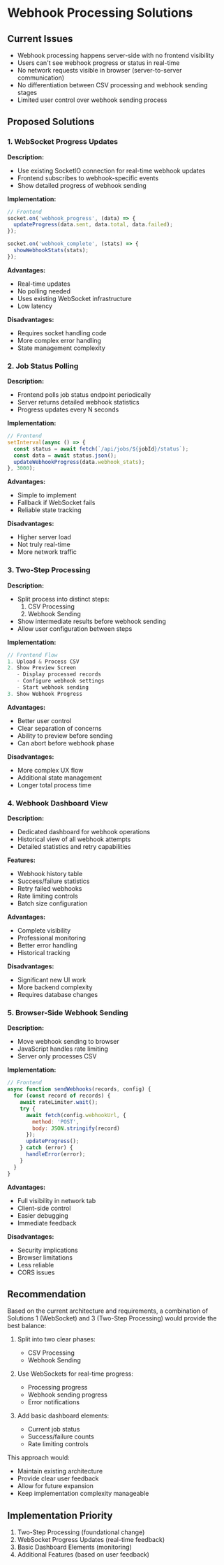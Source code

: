 # Webhook Processing Solutions

## Current Issues
- Webhook processing happens server-side with no frontend visibility
- Users can't see webhook progress or status in real-time
- No network requests visible in browser (server-to-server communication)
- No differentiation between CSV processing and webhook sending stages
- Limited user control over webhook sending process

## Proposed Solutions

### 1. WebSocket Progress Updates
**Description:**
- Use existing SocketIO connection for real-time webhook updates
- Frontend subscribes to webhook-specific events
- Show detailed progress of webhook sending

**Implementation:**
```javascript
// Frontend
socket.on('webhook_progress', (data) => {
  updateProgress(data.sent, data.total, data.failed);
});

socket.on('webhook_complete', (stats) => {
  showWebhookStats(stats);
});
```

**Advantages:**
- Real-time updates
- No polling needed
- Uses existing WebSocket infrastructure
- Low latency

**Disadvantages:**
- Requires socket handling code
- More complex error handling
- State management complexity

### 2. Job Status Polling
**Description:**
- Frontend polls job status endpoint periodically
- Server returns detailed webhook statistics
- Progress updates every N seconds

**Implementation:**
```javascript
// Frontend
setInterval(async () => {
  const status = await fetch(`/api/jobs/${jobId}/status`);
  const data = await status.json();
  updateWebhookProgress(data.webhook_stats);
}, 3000);
```

**Advantages:**
- Simple to implement
- Fallback if WebSocket fails
- Reliable state tracking

**Disadvantages:**
- Higher server load
- Not truly real-time
- More network traffic

### 3. Two-Step Processing
**Description:**
- Split process into distinct steps:
  1. CSV Processing
  2. Webhook Sending
- Show intermediate results before webhook sending
- Allow user configuration between steps

**Implementation:**
```javascript
// Frontend Flow
1. Upload & Process CSV
2. Show Preview Screen
   - Display processed records
   - Configure webhook settings
   - Start webhook sending
3. Show Webhook Progress
```

**Advantages:**
- Better user control
- Clear separation of concerns
- Ability to preview before sending
- Can abort before webhook phase

**Disadvantages:**
- More complex UX flow
- Additional state management
- Longer total process time

### 4. Webhook Dashboard View
**Description:**
- Dedicated dashboard for webhook operations
- Historical view of all webhook attempts
- Detailed statistics and retry capabilities

**Features:**
- Webhook history table
- Success/failure statistics
- Retry failed webhooks
- Rate limiting controls
- Batch size configuration

**Advantages:**
- Complete visibility
- Professional monitoring
- Better error handling
- Historical tracking

**Disadvantages:**
- Significant new UI work
- More backend complexity
- Requires database changes

### 5. Browser-Side Webhook Sending
**Description:**
- Move webhook sending to browser
- JavaScript handles rate limiting
- Server only processes CSV

**Implementation:**
```javascript
// Frontend
async function sendWebhooks(records, config) {
  for (const record of records) {
    await rateLimiter.wait();
    try {
      await fetch(config.webhookUrl, {
        method: 'POST',
        body: JSON.stringify(record)
      });
      updateProgress();
    } catch (error) {
      handleError(error);
    }
  }
}
```

**Advantages:**
- Full visibility in network tab
- Client-side control
- Easier debugging
- Immediate feedback

**Disadvantages:**
- Security implications
- Browser limitations
- Less reliable
- CORS issues

## Recommendation
Based on the current architecture and requirements, a combination of Solutions 1 (WebSocket) and 3 (Two-Step Processing) would provide the best balance:

1. Split into two clear phases:
   - CSV Processing
   - Webhook Sending

2. Use WebSockets for real-time progress:
   - Processing progress
   - Webhook sending progress
   - Error notifications

3. Add basic dashboard elements:
   - Current job status
   - Success/failure counts
   - Rate limiting controls

This approach would:
- Maintain existing architecture
- Provide clear user feedback
- Allow for future expansion
- Keep implementation complexity manageable

## Implementation Priority
1. Two-Step Processing (foundational change)
2. WebSocket Progress Updates (real-time feedback)
3. Basic Dashboard Elements (monitoring)
4. Additional Features (based on user feedback) 